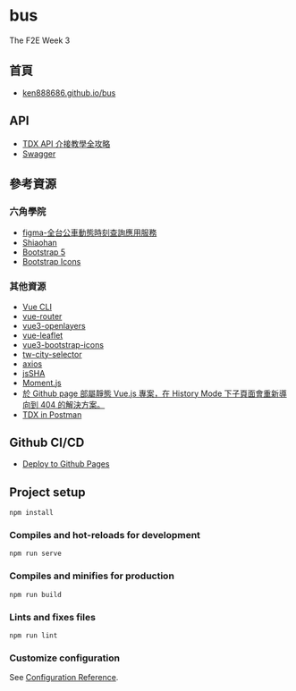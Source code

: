# bus

The F2E Week 3

## 首頁

- [ken888686.github.io/bus](https://ken888686.github.io/bus)

## API

- [TDX API 介接教學全攻略](https://hackmd.io/1nMqecIOQ266nTv9PnjSQw)
- [Swagger](https://tdx.transportdata.tw/api-service/swagger)

## 參考資源

### 六角學院

- [figma-全台公車動態時刻查詢應用服務](https://www.figma.com/file/mAZZ9AMvcobxfAKDjXTZxN)
- [Shiaohan](https://2021.thef2e.com/users/6296427084285739387)
- [Bootstrap 5](https://bootstrap5.hexschool.com/)
- [Bootstrap Icons](https://icons.getbootstrap.com/)

### 其他資源

- [Vue CLI](https://cli.vuejs.org/zh/)
- [vue-router](https://github.com/vuejs/vue-router)
- [vue3-openlayers](https://github.com/MelihAltintas/vue3-openlayers)
- [vue-leaflet](https://github.com/vue-leaflet/vue-leaflet)
- [vue3-bootstrap-icons](https://github.com/dvuckovic/vue3-bootstrap-icons)
- [tw-city-selector](https://dennykuo.github.io/tw-city-selector/)
- [axios](https://github.com/axios/axios)
- [jsSHA](https://github.com/Caligatio/jsSHA)
- [Moment.js](https://github.com/moment/moment)
- [於 Github page 部屬靜態 Vue.js 專案，在 History Mode 下子頁面會重新導向到 404 的解決方案。](https://unzan.medium.com/139f55323164)
- [TDX in Postman](https://hsiangfeng.github.io/other/20210928/2005731696/)

## Github CI/CD

- [Deploy to Github Pages](https://github.com/marketplace/actions/deploy-to-github-pages)

## Project setup

```
npm install
```

### Compiles and hot-reloads for development

```
npm run serve
```

### Compiles and minifies for production

```
npm run build
```

### Lints and fixes files

```
npm run lint
```

### Customize configuration

See [Configuration Reference](https://cli.vuejs.org/config/).
